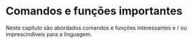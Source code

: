 # Comandos e funções importantes

Neste capítulo são abordados comandos e funções interessantes e / ou
imprescindíveis para a linguagem.
